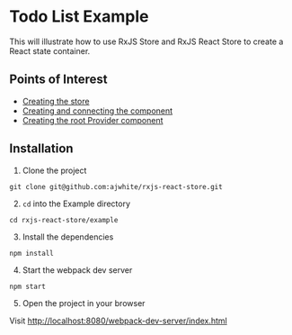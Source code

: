 # Todo List Example

This will illustrate how to use RxJS Store and RxJS React Store to create a React state container.

## Points of Interest
- [Creating the store](src/store.js)
- [Creating and connecting the component](src/todoList.js)
- [Creating the root Provider component](src/index.js)

## Installation

1. Clone the project
  ```
  git clone git@github.com:ajwhite/rxjs-react-store.git
  ```

2. `cd` into the Example directory
  ```
  cd rxjs-react-store/example
  ```

3. Install the dependencies
  ```
  npm install
  ```

4. Start the webpack dev server
  ```
  npm start
  ```

5. Open the project in your browser

  Visit [http://localhost:8080/webpack-dev-server/index.html](http://localhost:8080/webpack-dev-server/index.html)
